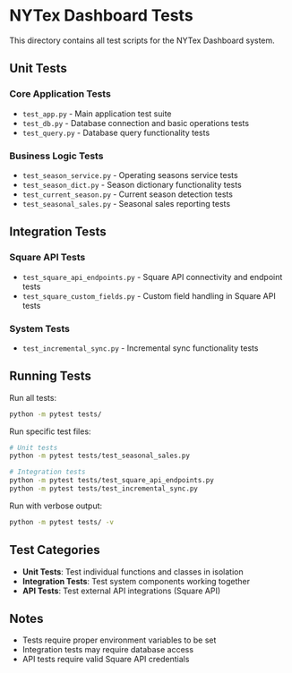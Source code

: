 # NYTex Dashboard Tests

This directory contains all test scripts for the NYTex Dashboard system.

## Unit Tests

### Core Application Tests
- `test_app.py` - Main application test suite
- `test_db.py` - Database connection and basic operations tests
- `test_query.py` - Database query functionality tests

### Business Logic Tests
- `test_season_service.py` - Operating seasons service tests
- `test_season_dict.py` - Season dictionary functionality tests
- `test_current_season.py` - Current season detection tests
- `test_seasonal_sales.py` - Seasonal sales reporting tests

## Integration Tests

### Square API Tests
- `test_square_api_endpoints.py` - Square API connectivity and endpoint tests
- `test_square_custom_fields.py` - Custom field handling in Square API tests

### System Tests
- `test_incremental_sync.py` - Incremental sync functionality tests

## Running Tests

Run all tests:
```bash
python -m pytest tests/
```

Run specific test files:
```bash
# Unit tests
python -m pytest tests/test_seasonal_sales.py

# Integration tests
python -m pytest tests/test_square_api_endpoints.py
python -m pytest tests/test_incremental_sync.py
```

Run with verbose output:
```bash
python -m pytest tests/ -v
```

## Test Categories

- **Unit Tests**: Test individual functions and classes in isolation
- **Integration Tests**: Test system components working together
- **API Tests**: Test external API integrations (Square API)

## Notes

- Tests require proper environment variables to be set
- Integration tests may require database access
- API tests require valid Square API credentials 